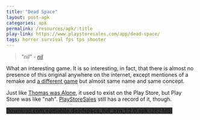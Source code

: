 ```yaml
---
title: "Dead Space"
layout: post-apk
categories: apk
permalink: /resources/apk/:title
play-link: https://www.playstoresales.com/app/dead-space/
tags: horror survival fps tps shooter
---
```


> _"nil" - <a href="#">nil</a>_

What an interesting game. It is so interesting, in fact, that there is almost no presence of this original anywhere on the internet, except mentiones of a remake and <a href="https://play.google.com/store/apps/details?id=com.infinitydevs.deepspaceprem">a different game</a> but almost same name and same concept.

Just like [Thomas was Alone](https://arialhamed.github.io/resources/apk/Thomas-Was-Alone), it used to exist on the Play Store, but Play Store was like "nah". <a href="https://www.playstoresales.com/app/dead-space/">PlayStoreSales</a> still has a record of it, though.

<div class="text-center">
    <a class="btn btn-dark btn-block w-100" onclick='apk("com.eamobile.deadspace_full_azn_1.2.0.apk")' style="text-decoration: none; background-color: #333;"> Download <b>com.eamobile.deadspace_full_azn_1.2.0.apk</b> (282 MB)</a>
</div>
